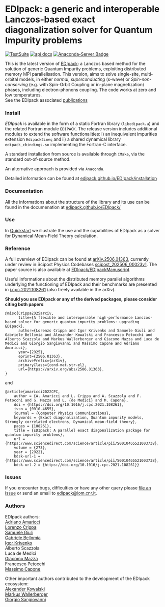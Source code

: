 # EDIpack: a generic and interoperable Lanczos-based  exact diagonalization solver for Quantum Impurity problems 

[![TestSuite](https://img.shields.io/github/actions/workflow/status/edipack/EDIpack/PushWorkflow.yml?label=TestSuite&logo=Fortran&style=flat-square)](https://github.com/edipack/EDIpack/actions/workflows/PushWorkflow.yml) 
[![api docs](https://img.shields.io/static/v1?label=API&message=documentation&color=734f96&logo=read-the-docs&logoColor=white&style=flat-square)](https://edipack.github.io/EDIpack/)
[![Anaconda-Server Badge](https://anaconda.org/edipack/edipack/badges/version.svg)](https://anaconda.org/edipack/edipack)

<!-- TO BE SETUP ASAP
[![Coverage]()]()
[![api docs](https://img.shields.io/static/v1?label=API&message=documentation&color=734f96&logo=read-the-docs&logoColor=white&style=flat-square)](https://qcmplab.github.io/DMFT_ED)
-->

This is the latest version of [EDIpack](https://github.com/edipack/EDIpack): a  Lanczos based method 
for the solution of generic Quantum Impurity problems,  exploiting distributed memory MPI parallelisation.
This version, aims to solve single-site, multi-orbital models, in either  *normal*, *superconducting* (s-wave) or *Spin-non-conserving* (e.g. with Spin-Orbit Coupling or in-plane magnetization) phases, including electron-phonons coupling. The code works at zero and low temperatures.   
See the EDIpack associated [publications](#reference)  

### Install 
*EDIpack* is available in the form of a static Fortran library (`libedipack.a`) and the related Fortran module `EDIPACK`.
The release version includes additional modules to extend the software functionalities: i) an inequivalent impurities extension `Edipack2ineq`
and ii) a shared dynamical library `edipack_cbindings.so` implementing the Fortran-C interface. 

A standard installation from source is available through `CMake`, via the standard out-of-source method. 

An alternative approach is provided via `Anaconda`. 

Detailed information can be found at [edipack.github.io/EDIpack/installation](https://edipack.github.io/EDIpack/installation.html)


### Documentation
All the informations about the structure of the library and its use can be found in the documenation at [edipack.github.io/EDIpack/](https://edipack.github.io/EDIpack/)  


### Use
In [Quickstart](https://edipack.github.io/EDIpack/quickstart/02_dmft.html) we illustrate the use and the capabilities of EDIpack as a solver for Dynamical Mean-Field Theory calculation. 



### Reference
A full overview of EDIpack can be found at [arXiv.2506.01363](https://doi.org/10.48550/arXiv.2506.01363), currently under review in Scipost Physics Codebases  [scipost_202506_00023v1](https://scipost.org/submissions/scipost_202506_00023v1/). The paper source is also available at [EDIpack/EDIpackManuscript](https://github.com/EDIpack/EDIpackManuscript).  

Useful informations about the distributed memory parallel algorithms underlying the functioning of EDIpack and their benchmarks are presented in [j.cpc.2021.108261](https://doi.org/10.1016/j.cpc.2021.108261) (also freely available in the arXiv).   

**Should you use EDIpack or any of the derived packages, please consider citing both papers**:

```
@misc{Crippa2025arxiv,
      title={A flexible and interoperable high-performance Lanczos-based solver for generic quantum impurity problems: upgrading EDIpack}, 
      author={Lorenzo Crippa and Igor Krivenko and Samuele Giuli and Gabriele Bellomia and Alexander Kowalski and Francesco Petocchi and Alberto Scazzola and Markus Wallerberger and Giacomo Mazza and Luca de Medici and Giorgio Sangiovanni and Massimo Capone and Adriano Amaricci},
      year={2025},
      eprint={2506.01363},
      archivePrefix={arXiv},
      primaryClass={cond-mat.str-el},
      url={https://arxiv.org/abs/2506.01363}, 
}
```

and 

```
@article{amaricci2022CPC,
	author = {A. Amaricci and L. Crippa and A. Scazzola and F. Petocchi and G. Mazza and L. {de Medici} and M. Capone},
	doi = {https://doi.org/10.1016/j.cpc.2021.108261},
	issn = {0010-4655},
	journal = {Computer Physics Communications},
	keywords = {Exact diagonalization, Quantum impurity models, Strongly correlated electrons, Dynamical mean-field theory},
	pages = {108261},
	title = {EDIpack: A parallel exact diagonalization package for quantum impurity problems},
	url = {https://www.sciencedirect.com/science/article/pii/S0010465521003738},
	volume = {273},
	year = {2022},
	bdsk-url-1 = {https://www.sciencedirect.com/science/article/pii/S0010465521003738},
	bdsk-url-2 = {https://doi.org/10.1016/j.cpc.2021.108261}}
```


### Issues
If you encounter bugs, difficulties or have any other query please [file an issue](https://github.com/edipack/EDIpack/issues/new/choose) or send an email to [edipack@iom.cnr.it](mailto:edipack@iom.cnr.it).          

### Authors
EDIpack authors:   
[Adriano Amaricci](https://github.com/aamaricci)   
[Lorenzo Crippa](https://github.com/lcrippa)    
[Samuele Giuli](https://github.com/SamueleGiuli)    
[Gabriele Bellomia](https://github.com/beddalumia)    
[Igor Krivenko](https://github.com/krivenko)  
Alberto Scazzola   
Luca de Medici   
[Giacomo Mazza](https://github.com/GiacMazza)  
Francesco Petocchi  
[Massimo Capone](https://github.com/massimocapone)

Other important authors contributed to the development of the EDIpack ecosystem:   
[Alexander Kowalski](https://github.com/alexkowalski)  
[Markus Wallerberger](https://github.com/mwallerb)   
[Giorgio Sangiovanni](https://github.com/sangiova) 
